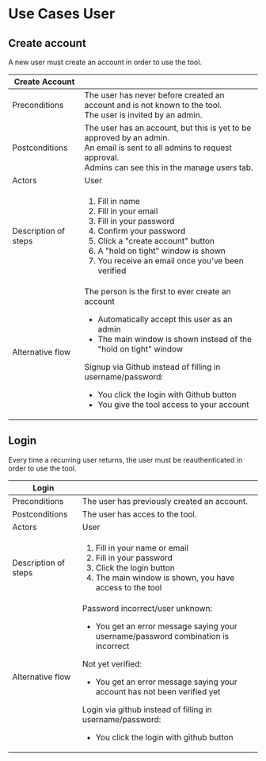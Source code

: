 # Use Cases User

## Create account

A new user must create an account in order to use the tool.

| Create Account       |                                                                                                                                                                                                                                                                                                                                                            |
| -------------------- | ---------------------------------------------------------------------------------------------------------------------------------------------------------------------------------------------------------------------------------------------------------------------------------------------------------------------------------------------------------- |
| Preconditions        | The user has never before created an account and is not known to the tool. <br> The user is invited by an admin.                                                                                                                                                                                                                                           |
| Postconditions       | The user has an account, but this is yet to be approved by an admin. <br>An email is sent to all admins to request approval. <br>Admins can see this in the manage users tab.                                                                                                                                                                              |
| Actors               | User                                                                                                                                                                                                                                                                                                                                                       |
| Description of steps | <ol><li>Fill in name</li><li>Fill in your email</li><li>Fill in your password</li><li>Confirm your password</li><li>Click a "create account" button</li><li>A "hold on tight" window is shown</li><li>You receive an email once you've been verified</li></ol>                                                                                             |
| Alternative flow     | The person is the first to ever create an account <ul><li>Automatically accept this user as an admin</li><li>The main window is shown instead of the "hold on tight" window</li></ul> Signup via Github instead of filling in username/password: <ul><li>You click the login with Github button</li><li>You give the tool access to your account</li></ul> |

## Login

Every time a recurring user returns, the user must be reauthenticated in order to use the tool.

| Login                |                                                                                                                                                                                                                                                                                                                                                                 |
| -------------------- | --------------------------------------------------------------------------------------------------------------------------------------------------------------------------------------------------------------------------------------------------------------------------------------------------------------------------------------------------------------- |
| Preconditions        | The user has previously created an account.                                                                                                                                                                                                                                                                                                                     |
| Postconditions       | The user has acces to the tool.                                                                                                                                                                                                                                                                                                                                 |
| Actors               | User                                                                                                                                                                                                                                                                                                                                                            |
| Description of steps | <ol><li>Fill in your name or email</li><li>Fill in your password</li><li>Click the login button</li><li>The main window is shown, you have access to the tool</li></ol>                                                                                                                                                                                         |
| Alternative flow     | Password incorrect/user unknown: <ul><li>You get an error message saying your username/password combination is incorrect</li></ul> Not yet verified:<ul><li>You get an error message saying your account has not been verified yet</li></ul> Login via github instead of filling in username/password: <ul><li>You click the login with github button</li></ul> |
